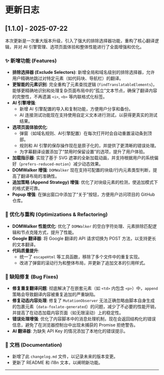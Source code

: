 # 更新日志

## [1.1.0] - 2025-07-22

本次更新是一次重大版本升级，引入了强大的排除选择器功能，重构了核心翻译逻辑，并对 AI 引擎管理、选项页面体验和整体性能进行了全面增强和优化。

### ✨ 新增功能 (Features)

- **排除选择器 (Exclude Selectors)**: 新增全局和域名级别的排除选择器，允许用户精确地跳过对特定元素（如代码块、导航栏）的翻译。
- **更智能的元素识别**: 完全重构了元素查找逻辑 (`findTranslatableElements`)，能够更精确地识别和处理复杂页面布局中的“孤立”文本节点，确保了翻译内容的完整性，不再遗漏 `<i>`, `<b>` 等内联格式化标签。
- **AI 引擎增强**:
    - 新增 AI 引擎配置的导入和复制功能，方便用户分享和备份。
    - AI 连接测试功能现在支持使用自定义文本进行测试，以获得更真实的测试结果。
- **选项页面体验优化**:
    - 弹窗（如域名规则、AI引擎配置）在每次打开时会自动重置滚动条到顶部。
    - 规则和 AI 引擎的保存操作现在是原子化的，并提供了更清晰的错误处理。
    - 为字幕翻译设置添加了“禁用时保留设置”的选项，提升了用户体验。
- **加载指示器**: 实现了基于 SVG 遮罩的全新加载动画，并支持根据用户的系统偏好（`prefers-reduced-motion`）减少动态效果。
- **DOMWalker 增强**: `DOMWalker` 现在支持可配置的块级/行内元素类型判断，提高了翻译布局的准确性。
- **追加策略 (Append Strategy) 增强**: 优化了对块级元素的检测，使追加模式下的格式更可靠。
- **Popup 增强**: 在弹出窗口中添加了“关于”按钮，方便用户访问项目的 GitHub 仓库。

### 🚀 优化与重构 (Optimizations & Refactoring)

- **DOMWalker 性能优化**: 优化了 `DOMWalker` 的空白字符处理、元素排除匹配逻辑和节点克隆方式，提升了性能。
- **Google 翻译器**: 将 Google 翻译的 API 请求切换为 POST 方法，以支持更长的文本翻译。
- **代码质量提升**:
    - 统一了 `escapeHtml` 等工具函数，移除了多个文件中的重复实现。
    - 改进了弹窗的滚动行为和整体布局，并更新了追加文本的引用样式。

### 🐞 缺陷修复 (Bug Fixes)

- **修复重复翻译问题**: 彻底解决了在嵌套元素（如 `<td>` 内包含 `<p>`）中，`append` 策略会导致翻译内容被重复追加的严重缺陷。
- **修复动态内容处理**: 修复了 `MutationObserver` 无法正确忽略由脚本自身生成的包裹元素（`data-foxlate-generated`）的问题，减少了不必要的性能开销，并提高了在动态加载内容页面（如无限滚动）上的稳定性。
- **错误处理增强**: 优化了内容脚本中的消息处理机制，现在会返回结构化的错误信息，避免了在浏览器控制台中出现未捕获的 Promise 拒绝警告。
- **AI 翻译器**: 为缺失 API Key 的情况添加了本地化的错误提示。

### 📝 文档 (Documentation)

- 新增了此 `changelog.md` 文件，以记录未来的版本变更。
- 更新了 README 和 i18n 文本，以阐明新功能。

---